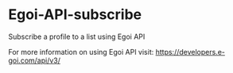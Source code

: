 # Egoi-API-subscribe
Subscribe a profile to a list using Egoi API

For more information on using Egoi API visit: https://developers.e-goi.com/api/v3/
